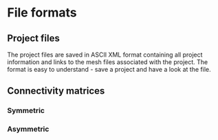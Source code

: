 # File formats

## Project files

The project files are saved in ASCII XML format containing all project information and links to the mesh files associated with the project. The format is easy to understand - save a project and have a look at the file.

## Connectivity matrices

### Symmetric

### Asymmetric


